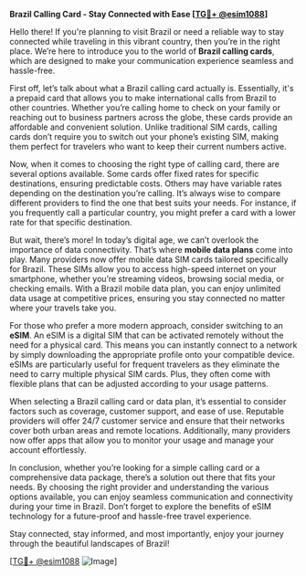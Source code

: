 **Brazil Calling Card - Stay Connected with Ease [[TG💪+ @esim1088](https://t.me/s/esim1088)]**

Hello there! If you're planning to visit Brazil or need a reliable way to stay connected while traveling in this vibrant country, then you’re in the right place. We’re here to introduce you to the world of **Brazil calling cards**, which are designed to make your communication experience seamless and hassle-free.

First off, let’s talk about what a Brazil calling card actually is. Essentially, it's a prepaid card that allows you to make international calls from Brazil to other countries. Whether you’re calling home to check on your family or reaching out to business partners across the globe, these cards provide an affordable and convenient solution. Unlike traditional SIM cards, calling cards don’t require you to switch out your phone’s existing SIM, making them perfect for travelers who want to keep their current numbers active.

Now, when it comes to choosing the right type of calling card, there are several options available. Some cards offer fixed rates for specific destinations, ensuring predictable costs. Others may have variable rates depending on the destination you’re calling. It’s always wise to compare different providers to find the one that best suits your needs. For instance, if you frequently call a particular country, you might prefer a card with a lower rate for that specific destination.

But wait, there’s more! In today’s digital age, we can’t overlook the importance of data connectivity. That’s where **mobile data plans** come into play. Many providers now offer mobile data SIM cards tailored specifically for Brazil. These SIMs allow you to access high-speed internet on your smartphone, whether you’re streaming videos, browsing social media, or checking emails. With a Brazil mobile data plan, you can enjoy unlimited data usage at competitive prices, ensuring you stay connected no matter where your travels take you.

For those who prefer a more modern approach, consider switching to an **eSIM**. An eSIM is a digital SIM that can be activated remotely without the need for a physical card. This means you can instantly connect to a network by simply downloading the appropriate profile onto your compatible device. eSIMs are particularly useful for frequent travelers as they eliminate the need to carry multiple physical SIM cards. Plus, they often come with flexible plans that can be adjusted according to your usage patterns.

When selecting a Brazil calling card or data plan, it’s essential to consider factors such as coverage, customer support, and ease of use. Reputable providers will offer 24/7 customer service and ensure that their networks cover both urban areas and remote locations. Additionally, many providers now offer apps that allow you to monitor your usage and manage your account effortlessly.

In conclusion, whether you’re looking for a simple calling card or a comprehensive data package, there’s a solution out there that fits your needs. By choosing the right provider and understanding the various options available, you can enjoy seamless communication and connectivity during your time in Brazil. Don’t forget to explore the benefits of eSIM technology for a future-proof and hassle-free travel experience.

Stay connected, stay informed, and most importantly, enjoy your journey through the beautiful landscapes of Brazil!

[[TG💪+ @esim1088](https://t.me/s/esim1088) ![Image](https://i.postimg.cc/Y0z9fWf4/image.png)]